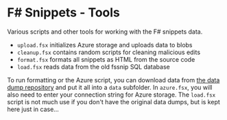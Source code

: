 F# Snippets - Tools
===================

Various scripts and other tools for working with the F# snippets data.

 * `upload.fsx` initializes Azure storage and uploads data to blobs
 * `cleanup.fsx` contains random scripts for cleaning malicious edits
 * `format.fsx` formats all snippets as HTML from the source code
 * `load.fsx` reads data from the old fssnip SQL database
 
To run formatting or the Azure script, you can download data from 
[the data dump repository](https://github.com/fssnippets/fssnip-tools) and put 
it all into a `data` subfolder. In `azure.fsx`, you will also need to enter
your connection string for Azure storage. The `load.fsx` script is not much use
if you don't have the original data dumps, but is kept here just in case...

